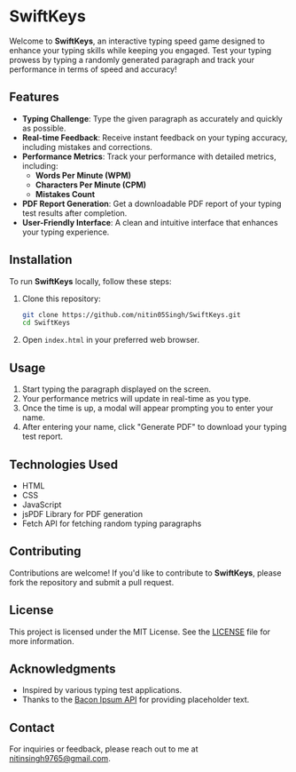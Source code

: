 # SwiftKeys

Welcome to **SwiftKeys**, an interactive typing speed game designed to enhance your typing skills while keeping you engaged. Test your typing prowess by typing a randomly generated paragraph and track your performance in terms of speed and accuracy!

## Features

- **Typing Challenge**: Type the given paragraph as accurately and quickly as possible.
- **Real-time Feedback**: Receive instant feedback on your typing accuracy, including mistakes and corrections.
- **Performance Metrics**: Track your performance with detailed metrics, including:
  - **Words Per Minute (WPM)**
  - **Characters Per Minute (CPM)**
  - **Mistakes Count**
- **PDF Report Generation**: Get a downloadable PDF report of your typing test results after completion.
- **User-Friendly Interface**: A clean and intuitive interface that enhances your typing experience.

## Installation

To run **SwiftKeys** locally, follow these steps:

1. Clone this repository:
   ```bash
   git clone https://github.com/nitin05Singh/SwiftKeys.git
   cd SwiftKeys
   ```

2. Open `index.html` in your preferred web browser.

## Usage

1. Start typing the paragraph displayed on the screen.
2. Your performance metrics will update in real-time as you type.
3. Once the time is up, a modal will appear prompting you to enter your name.
4. After entering your name, click "Generate PDF" to download your typing test report.

## Technologies Used

- HTML
- CSS
- JavaScript
- jsPDF Library for PDF generation
- Fetch API for fetching random typing paragraphs

## Contributing

Contributions are welcome! If you'd like to contribute to **SwiftKeys**, please fork the repository and submit a pull request.

## License

This project is licensed under the MIT License. See the [LICENSE](LICENSE) file for more information.

## Acknowledgments

- Inspired by various typing test applications.
- Thanks to the [Bacon Ipsum API](https://baconipsum.com/) for providing placeholder text.

## Contact

For inquiries or feedback, please reach out to me at [nitinsingh9765@gmail.com](mailto:nitinsingh9765@gmail.com).

